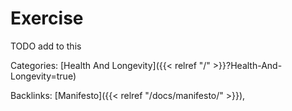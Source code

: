 # Exercise

TODO add to this










Categories: [Health And Longevity]({{< relref "/" >}}?Health-And-Longevity=true)

Backlinks: [Manifesto]({{< relref "/docs/manifesto/" >}}), 
